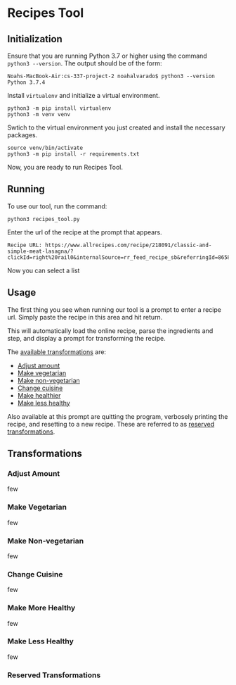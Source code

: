 # Recipes Tool
## Initialization
Ensure that you are running Python 3.7 or higher using the command `python3 --version`. The output should be of the form:
```commandline
Noahs-MacBook-Air:cs-337-project-2 noahalvarado$ python3 --version
Python 3.7.4
```

Install `virtualenv` and initialize a virtual environment.
```commandline
python3 -m pip install virtualenv
python3 -m venv venv
```

Swtich to the virtual environment you just created and install the necessary packages.
```commandline
source venv/bin/activate
python3 -m pip install -r requirements.txt
```
Now, you are ready to run Recipes Tool.

## Running
To use our tool, run the command:
```commandline
python3 recipes_tool.py
```

Enter the url of the recipe at the prompt that appears.
```commandline
Recipe URL: https://www.allrecipes.com/recipe/218091/classic-and-simple-meat-lasagna/?clickId=right%20rail0&internalSource=rr_feed_recipe_sb&referringId=86587%20referringContentType%3Drecipe
```

Now you can select a list

## Usage
The first thing you see when running our tool is a prompt to enter a recipe url.
Simply paste the recipe in this area and hit return.

This will automatically load the online recipe, parse the ingredients and step, and display a prompt for transforming the recipe.

The [available transformations](#transformations) are:
- [Adjust amount](#adjust-amount)
- [Make vegetarian](#make-vegetarian)
- [Make non-vegetarian](#make-non-vegetarian)
- [Change cuisine](#change-cuisine)
- [Make healthier](#make-more-healthy)
- [Make less healthy](#make-less-healthy)

Also available at this prompt are quitting the program, verbosely printing the recipe, and resetting to a new recipe.
These are referred to as [reserved transformations](#reserved-transformations).

## Transformations
### Adjust Amount
few

### Make Vegetarian
few

### Make Non-vegetarian
few

### Change Cuisine
few

### Make More Healthy
few

### Make Less Healthy
few

### Reserved Transformations